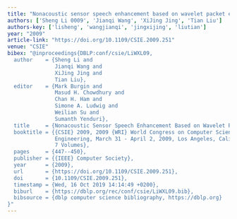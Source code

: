 ```yaml
---
title: "Nonacoustic sensor speech enhancement based on wavelet packet entropy"
authors: ['Sheng Li 0009', 'Jianqi Wang', 'XiJing Jing', 'Tian Liu']
authors-key: ['lisheng', 'wangjianqi', 'jingxijing', 'liutian']
year: "2009"
article-link: "https://doi.org/10.1109/CSIE.2009.251"
venue: "CSIE"
bibex: "@inproceedings{DBLP:conf/csie/LiWXL09,
  author    = {Sheng Li and
               Jianqi Wang and
               XiJing Jing and
               Tian Liu},
  editor    = {Mark Burgin and
               Masud H. Chowdhury and
               Chan H. Ham and
               Simone A. Ludwig and
               Weilian Su and
               Sumanth Yenduri},
  title     = {Nonacoustic Sensor Speech Enhancement Based on Wavelet Packet Entropy},
  booktitle = {{CSIE} 2009, 2009 {WRI} World Congress on Computer Science and Information
               Engineering, March 31 - April 2, 2009, Los Angeles, California, USA,
               7 Volumes},
  pages     = {447--450},
  publisher = {{IEEE} Computer Society},
  year      = {2009},
  url       = {https://doi.org/10.1109/CSIE.2009.251},
  doi       = {10.1109/CSIE.2009.251},
  timestamp = {Wed, 16 Oct 2019 14:14:49 +0200},
  biburl    = {https://dblp.org/rec/conf/csie/LiWXL09.bib},
  bibsource = {dblp computer science bibliography, https://dblp.org}
}"
---
```

